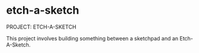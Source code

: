 # etch-a-sketch
PROJECT: ETCH-A-SKETCH

This project involves building something between
a sketchpad and an Etch-A-Sketch.